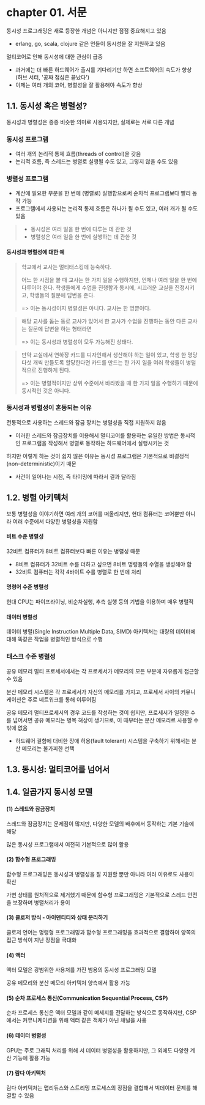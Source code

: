 # chapter 01. 서문

동시성 프로그래밍은 새로 등장한 개념은 아니지만 점점 중요해지고 있음
- erlang, go, scala, clojure 같은 언들이 동시성을 잘 지원하고 있음

멀티코어로 인해 동시성에 대한 관심이 급증
- 과거에는 더 빠른 하드웨어가 출시를 기다리기만 하면 소프트웨어의 속도가 향상  (허브 서터, '공짜 점심은 끝났다')
- 이제는 여러 개의 코어, 병렬성을 잘 활용해야 속도가 향상

## 1.1. 동시성 혹은 병렬성?

동시성과 병렬성은 종종 비슷한 의미로 사용되지만, 실제로는 서로 다른 개념

### 동시성 프로그램
- 여러 개의 논리적 통제 흐름(threads of control)을 갖음
- 논리적 흐름, 즉 스레드는 병렬로 실행될 수도 있고, 그렇지 않을 수도 있음

### 병렬성 프로그램
- 계산에 필요한 부분을 한 번에 (병렬로) 실행함으로써 순차적 프로그램보다 빨리 동작 가능
- 프로그램에서 사용되는 논리적 통제 흐름은 하나가 될 수도 있고, 여러 개가 될 수도 있음

> - 동시성은 여러 일을 한 번에 다루는 데 관한 것
> - 병렬성은 여러 일을 한 번에 실행하는 데 관한 것

#### 동시성과 병렬성에 대한 예
> 학교에서 교사는 멀티태스킹에 능숙하다. 
> 
> 어느 한 시점을 볼 때 교사는 한 가지 일을 수행하지만, 언제나 여러 일을 한 번에 다루어야 한다. 학생들에게 수업을 진행함과 동시에, 시끄러운 교실을 진정시키고, 학생들의 질문에 답변을 준다.
> 
> => 이는 동시성이지 병렬성은 아니다. 교사는 한 명뿐이다.

> 해당 교사를 돕는 동료 교사가 있어서 한 교사가 수업을 진행하는 동안 다른 교사는 질문에 답변을 하는 형태라면
> 
> => 이는 동시성과 병렬성이 모두 가능해진 상태다.

> 만약 교실에서 연하장 카드를 디자인해서 생산해야 하는 일이 있고, 학생 한 명당 다섯 개씩 만들도록 할당한다면 카드를 만드는 한 가지 일을 여러 학생들이 병럴적으로 진행하게 된다.
> 
> => 이는 병렬적이지만 상위 수준에서 바라봤을 때 한 가지 일을 수행하기 때문에 동시적인 것은 아니다.

### 동시성과 병렬성이 혼동되는 이유
전통적으로 사용하는 스레드와 잠금 장치는 병렬성을 직접 지원하지 않음
- 이러한 스레드와 잠금장치를 이용해서 멀티코어를 활용하는 유일한 방법은 동시적인 프로그램을 작성해서 병렬로 동작하는 하드웨어에서 실행시키는 것

하지만 이렇게 하는 것이 쉽지 않은 이유는 동시성 프로그램은 기본적으로 비결정적(non-deterministic)이기 때문
- 사건이 일어나는 시점, 즉 타이밍에 따라서 결과 달라짐

## 1.2. 병렬 아키텍처
보통 병렬성을 이야기하면 여러 개의 코어를 떠올리지만, 현대 컴퓨터는 코어뿐만 아니라 여러 수준에서 다양한 병렬성을 지원함

#### 비트 수준 병렬성
32비트 컴퓨터가 8비트 컴퓨터보다 빠른 이유는 병렬성 때문
- 8비트 컴퓨터가 32비트 수를 더하고 싶으면 8비트 명령들의 수열을 생성해야 함
- 32비트 컴퓨터는 각각 4바이트 수를 병렬로 한 번에 처리

#### 명령어 수준 병렬성
현대 CPU는 파이프라이닝, 비순차실행, 추측 실행 등의 기법을 이용하며 매우 병렬적

#### 데이터 병렬성
데이터 병렬(Single Instruction Multiple Data, SIMD) 아키텍처는 대량의 데이터에 대해 똑같은 작업을 병렬적인 방식으로 수행

### 태스크 수준 병렬성
공유 메모리 멀티 프로세서에서는 각 프로세서가 메모리의 모든 부분에 자유롭게 접근할 수 있음

분산 메모리 시스템은 각 프로세서가 자신의 메모리를 가지고, 프로세서 사이의 커뮤니케이션은 주로 네트워크를 통해 이루어짐

공유 메모리 멀티프로세서의 경우 코드를 작성하는 것이 쉽지만, 프로세서가 일정한 수를 넘어서면 공유 메모리는 병목 혀상이 생기므로, 이 때부터는 분산 메모리르 사용할 수 밖에 없음
- 하드웨어 결함에 대비한 장애 허용(fault tolerant) 시스템을 구축하기 위해서는 분산 메모리는 불가피한 선택

## 1.3. 동시성: 멀티코어를 넘어서

## 1.4. 일곱가지 동시성 모델
#### (1) 스레드와 잠금장치
스레드와 잠금장치는 문제점이 많지만, 다양한 모델의 배후에서 동작하는 기본 기술에 해당

많은 동시성 프로그램에서 여전히 기본적으로 많이 활용

#### (2) 함수형 프로그래밍
함수형 프로그래밍은 동시성과 병렬성을 잘 지원할 뿐만 아니라 여러 이유로도 사용이 확산

가변 상태를 원처적으로 제거했기 때문에 함수형 프로그래밍은 기본적으로 스레드 안전을 보장하며 병렬처리가 용이

#### (3) 클로저 방식 - 아이덴티티와 상태 분리하기
클로저 언어는 명령형 프로그래밍과 함수형 프로그래밍을 효과적으로 결합하여 양쪽의 접근 방식이 지난 장점을 극대화

#### (4) 액터
액터 모델은 광범위한 사용처를 가진 범용의 동시성 프로그래밍 모델

공유 메모리와 분산 메모리 아키텍처 양측에서 활용 가능

#### (5) 순차 프로세스 통신(Communication Sequential Process, CSP)
순차 프로세스 통신은 액터 모델과 같이 메세지를 전달하는 방식으로 동작하지만, CSP에서는 커뮤니케이션을 위해 액터 같은 객체가 아닌 채널을 사용

#### (6) 데이터 병렬성
GPU는 주로 그래픽 처리를 위해 서 데이터 병렬성을 활용하지만, 그 외에도 다양한 계산 기능에 활용 가능

#### (7) 람다 아키텍처
람다 아키텍처는 맵리듀스와 스트리밍 프로세스의 장점을 결합해서 빅데이터 문제를 해결할 수 있음
